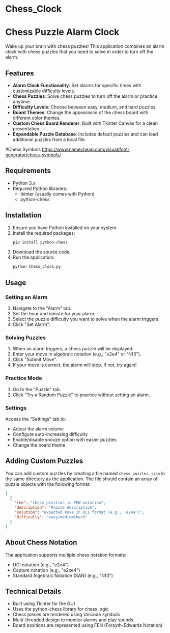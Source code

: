 # Chess_Clock
# Chess Puzzle Alarm Clock

Wake up your brain with chess puzzles! This application combines an alarm clock with chess puzzles that you need to solve in order to turn off the alarm.

## Features

- **Alarm Clock Functionality**: Set alarms for specific times with customizable difficulty levels.
- **Chess Puzzles**: Solve chess puzzles to turn off the alarm or practice anytime.
- **Difficulty Levels**: Choose between easy, medium, and hard puzzles.
- **Board Themes**: Change the appearance of the chess board with different color themes.
- **Custom Chess Board Renderer**: Built with Tkinter Canvas for a clean presentation.
- **Expandable Puzzle Database**: Includes default puzzles and can load additional puzzles from a local file.

#Chess Symbols
https://www.namecheap.com/visual/font-generator/chess-symbols/

## Requirements

- Python 3.x
- Required Python libraries:
  - tkinter (usually comes with Python)
  - python-chess

## Installation

1. Ensure you have Python installed on your system.
2. Install the required packages:
   ```bash
   pip install python-chess
   ```
3. Download the source code.
4. Run the application:
   ```bash
   python Chess_Clock.py
   ```

## Usage

### Setting an Alarm

1. Navigate to the "Alarm" tab.
2. Set the hour and minute for your alarm.
3. Select the puzzle difficulty you want to solve when the alarm triggers.
4. Click "Set Alarm".

### Solving Puzzles

1. When an alarm triggers, a chess puzzle will be displayed.
2. Enter your move in algebraic notation (e.g., "e2e4" or "Nf3").
3. Click "Submit Move".
4. If your move is correct, the alarm will stop. If not, try again!

### Practice Mode

1. Go to the "Puzzle" tab.
2. Click "Try a Random Puzzle" to practice without setting an alarm.

### Settings

Access the "Settings" tab to:
- Adjust the alarm volume
- Configure auto-increasing difficulty 
- Enable/disable snooze option with easier puzzles
- Change the board theme

## Adding Custom Puzzles

You can add custom puzzles by creating a file named `chess_puzzles.json` in the same directory as the application. The file should contain an array of puzzle objects with the following format:

```json
[
  {
    "fen": "chess position in FEN notation",
    "description": "Puzzle description",
    "solution": "expected move in UCI format (e.g., 'e2e4')",
    "difficulty": "easy|medium|hard"
  }
]
```

## About Chess Notation

The application supports multiple chess notation formats:
- UCI notation (e.g., "e2e4")
- Capture notation (e.g., "e2xe4")
- Standard Algebraic Notation (SAN) (e.g., "Nf3")

## Technical Details

- Built using Tkinter for the GUI
- Uses the python-chess library for chess logic
- Chess pieces are rendered using Unicode symbols
- Multi-threaded design to monitor alarms and play sounds
- Board positions are represented using FEN (Forsyth-Edwards Notation)

